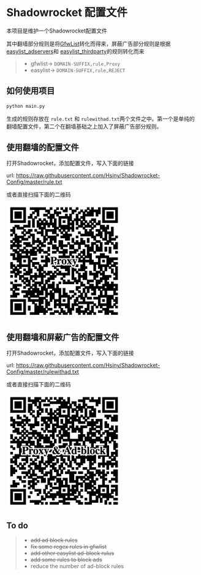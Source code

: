 # Shadowrocket 配置文件

本项目是维护一个Shadowrocket配置文件

其中翻墙部分规则是将[GfwList](https://github.com/gfwlist/gfwlist)转化而得来，屏蔽广告部分规则是根据[easylist_adservers](https://github.com/easylist/easylist/blob/master/easylist/easylist_adservers.txt)和
[easylist_thirdparty](https://github.com/easylist/easylist/blob/master/easylist/easylist_thirdparty.txt)的规则转化而来

>* gfwlist->  ```DOMAIN-SUFFIX,rule,Proxy```
>* easylist-> ```DOMAIN-SUFFIX,rule,REJECT```

## 如何使用项目

``` Python
python main.py 
```
生成的规则存放在 ```rule.txt``` 和 ```rulewithad.txt```两个文件之中。第一个是单纯的翻墙配置文件，第二个在翻墙基础之上加入了屏蔽广告部分规则。

## 使用翻墙的配置文件

打开Shadowrocket，添加配置文件，写入下面的链接
 
url:  https://raw.githubusercontent.com/Hsiny/Shadowrocket-Config/master/rule.txt

或者直接扫描下面的二维码

![QR code](proxy.png)

## 使用翻墙和屏蔽广告的配置文件

打开Shadowrocket，添加配置文件，写入下面的链接 
 
url:  https://raw.githubusercontent.com/Hsiny/Shadowrocket-Config/master/rulewithad.txt

或者直接扫描下面的二维码

![QR code](proxyandadblock.png)


## To do
>* ~~add ad block rules~~
>* ~~fix some regex rules in gfwlist~~
>* ~~add other easylist ad-block rulus~~
>* ~~add some rules to block ads~~
>* reduce the number of ad-block rules





